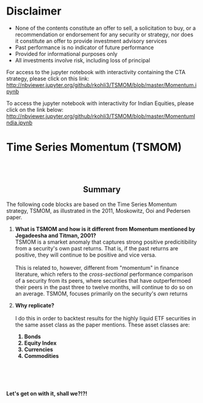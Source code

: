 # Disclaimer

- None of the contents constitute an offer to sell, a solicitation to buy, or a recommendation or endorsement for any security or strategy, nor does it constitute an offer to provide investment advisory services
- Past performance is no indicator of future performance
- Provided for informational purposes only
- All investments involve risk, including loss of principal

For access to the jupyter notebook with interactivity containing the CTA strategy, please click on this link: http://nbviewer.jupyter.org/github/rkohli3/TSMOM/blob/master/Momentum.ipynb

To access the jupyter notebook with interactivity for Indian Equities, please click on the link below:
http://nbviewer.jupyter.org/github/rkohli3/TSMOM/blob/master/MomentumIndia.ipynb

# Time Series Momentum (TSMOM)
<br>
<br>

## <center> Summary </center>

The following code blocks are based on the Time Series Momentum strategy, TSMOM, as illustrated in the 2011, Moskowitz, Ooi and Pedersen paper.

1. **What is TSMOM and how is it different from Momentum mentioned by Jegadeesha and Titman, 2001?**<br>
TSMOM is a smarket anomaly that captures strong positive predicitibility from a security's own past returns. That is, if the past returns are positive, they will continue to be positive and vice versa. <br> <br>
This is related to, however, different from "momentum" in finance literature, which refers to the *cross-sectional* performance comparison of a security from its peers, where securities that have outperfermoed their peers in the past three to twelve months, will continue to do so on an average. TSMOM, focuses primarily on the security's *own* returns

2. **Why replicate?**<br><br>
I do this in order to backtest results for the highly liquid ETF securities in the same asset class as the paper mentions. These asset classes are:<b>
    1. Bonds
    2. Equity Index
    3. Currencies
    4. Commodities


<br>
<br><br><br>
Let's get on with it, shall we?!?!
